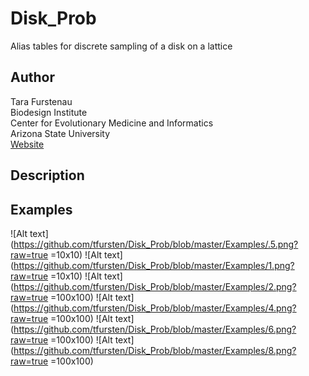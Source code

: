 Disk_Prob
=========
Alias tables for discrete sampling of a disk on a lattice

Author
------
Tara Furstenau  
Biodesign Institute  
Center for Evolutionary Medicine and Informatics  
Arizona State University  
[Website](http://tfursten.github.io)


Description
-----------


Examples
--------
![Alt text](https://github.com/tfursten/Disk_Prob/blob/master/Examples/.5.png?raw=true =10x10)
![Alt text](https://github.com/tfursten/Disk_Prob/blob/master/Examples/1.png?raw=true =10x10)
![Alt text](https://github.com/tfursten/Disk_Prob/blob/master/Examples/2.png?raw=true =100x100)
![Alt text](https://github.com/tfursten/Disk_Prob/blob/master/Examples/4.png?raw=true =100x100)
![Alt text](https://github.com/tfursten/Disk_Prob/blob/master/Examples/6.png?raw=true =100x100)
![Alt text](https://github.com/tfursten/Disk_Prob/blob/master/Examples/8.png?raw=true =100x100)
